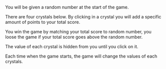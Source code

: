 <p> You will be given a random number at the start of the game.


There are four crystals below. By clicking in a crystal you will add a specific amount of points to your total score.


You win the game by matching your total score to random number, you loose the game if your total score goes above the random number.


The value of each crystal is hidden from you until you click on it.


Each time when the game starts, the game will change the values of each crystals.</p>
